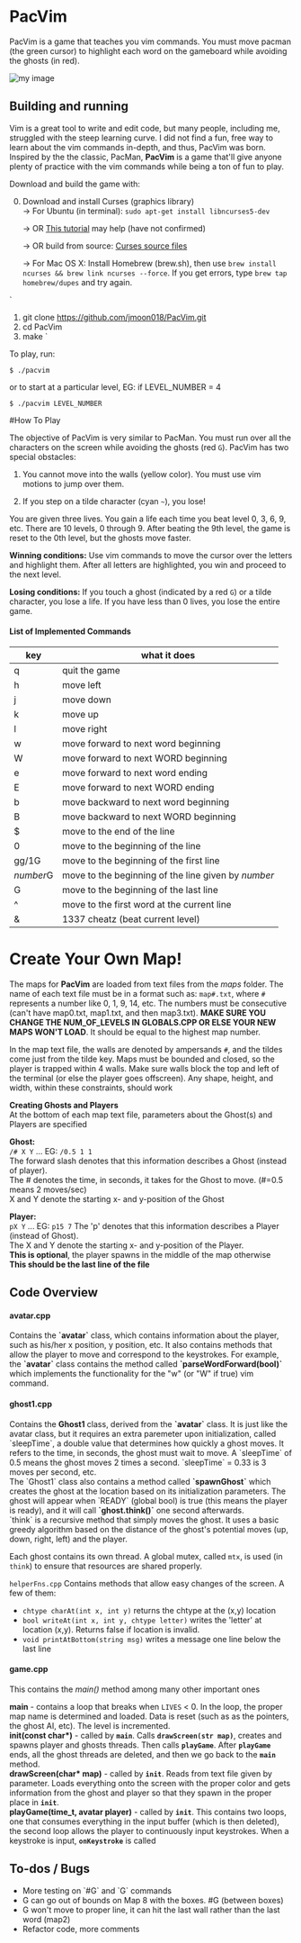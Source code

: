 # PacVim

PacVim is a game that teaches you vim commands.
You must move pacman (the green cursor) to highlight each word on the gameboard while avoiding the ghosts (in red).

![my image](https://raw.githubusercontent.com/jmoon018/PacVim/master/gifs/all.gif)
<h2>Building and running</h2>

Vim is a great tool to write and edit code, but many 
people, including me, struggled with the steep learning curve. 
I did not find a fun, free way to learn about the vim commands
in-depth, and thus, PacVim was born. Inspired by the the classic,
PacMan, <b>PacVim</b> is a game that'll give anyone plenty of
practice with the vim commands while being a ton of fun to play.

Download and build the game with:

0. Download and install Curses (graphics library) <br>
	-> For Ubuntu (in terminal): `sudo apt-get install libncurses5-dev` <br>
	
	-> OR [This tutorial](http://geeksww.com/tutorials/operating_systems/linux/tools/how_to_download_compile_and_install_gnu_ncurses_on_debianubuntu_linux.php) may help (have not confirmed)
	
	-> OR build from source: [Curses source files](http://ftp.gnu.org/pub/gnu/ncurses/)
	
	-> For Mac OS X: Install Homebrew (brew.sh), then use `brew install ncurses && brew link ncurses --force`. If you get errors, type `brew tap homebrew/dupes` and try again.


`
1. git clone https://github.com/jmoon018/PacVim.git
2. cd PacVim
3. make
`


To play, run:
```
$ ./pacvim
```
or to start at a particular level, EG: if LEVEL_NUMBER = 4
```
$ ./pacvim LEVEL_NUMBER
```

#How To Play

The objective of PacVim is very similar to PacMan.
You must run over all the characters on the screen while avoiding the ghosts (red `G`).
PacVim has two special obstacles:

1. You cannot move into the walls (yellow color).  You must use vim motions to jump over them.

2. If you step on a tilde character (cyan `~`), you lose!

You are given three lives. You gain a life each time you beat
level 0, 3, 6, 9, etc. There are 10 levels, 0 through 9. After
beating the 9th level, the game is reset to the 0th level, but
the ghosts move faster.

<b>Winning conditions:</b> Use vim commands to move the cursor
over the letters and highlight them. After all letters are
highlighted, you win and proceed to the next level.

<b>Losing conditions:</b> If you touch a ghost (indicated
by a red `G`) or a tilde character, you lose a life. If you
have less than 0 lives, you lose the entire game.

<h4>List of Implemented Commands</h4>

| key | what it does |
| --- | --- |
| q   | quit the game |
| h   | move left |
| j   | move down |
| k   | move up |
| l   | move right |
| w   | move forward to next word beginning |
| W   | move forward to next WORD beginning |
| e   | move forward to next word ending |
| E   | move forward to next WORD ending |
| b   | move backward to next word beginning |
| B   | move backward to next WORD beginning |
| $   | move to the end of the line |
| 0   | move to the beginning of the line |
| gg/1G | move to the beginning of the first line |
| *number*G | move to the beginning of the line given by *number* |
| G   | move to the beginning of the last line |
| ^   | move to the first word at the current line |
| &   | 1337 cheatz (beat current level)


# Create Your Own Map! 

The maps for <b>PacVim</b> are loaded from text files from
the <i>maps</i> folder. The name of each text file must be
in a format such as: `map#.txt`, where `#` represents a number like
0, 1, 9, 14, etc. The numbers must be consecutive (can't have map0.txt,
map1.txt, and then map3.txt). <b>MAKE SURE YOU CHANGE THE NUM_OF_LEVELS 
IN GLOBALS.CPP OR ELSE YOUR NEW MAPS WON'T LOAD</b>. It should be equal
to the highest map number.

In the map text file, the walls are denoted by ampersands `#`, and the
tildes come just from the tilde key. Maps must be bounded and closed,
so the player is trapped within 4 walls. Make sure walls block the top
and left of the terminal (or else the player goes offscreen). Any
shape, height, and width, within these constraints, should work

<b>Creating Ghosts and Players</b><br>
At the bottom of each map text file, parameters about the Ghost(s)
and Players are specified

<b>Ghost:</b><br>
`/# X Y` ... EG: `/0.5 1 1`<br>
The forward slash denotes that this information describes a Ghost (instead of player).<br>
The # denotes the time, in seconds, it takes for the Ghost to move. (#=0.5 means 2 moves/sec)<br>
X and Y denote the starting x- and y-position of the Ghost<br>

<b>Player:</b> <br>
`pX Y` ... EG: `p15 7`
The 'p' denotes that this information describes a Player (instead of Ghost).<br>
The X and Y denote the starting x- and y-position of the Player. <br>
<b>This is optional</b>, the player spawns in the middle of the map otherwise<br>
<b>This should be the last line of the file</b><br>
 
<h2>Code Overview</h2>

<h4>avatar.cpp</h4>
Contains the <b>`avatar`</b> class, which contains information about
the player, such as his/her x position, y position, etc. It
also contains methods that allow the player to move and correspond
to the keystrokes. For example, the <b>`avatar`</b> class contains the method
called <b>`parseWordForward(bool)`</b> which implements the functionality
for the "w" (or "W" if true) vim command.

<h4>ghost1.cpp</h4>
Contains the <b>Ghost1</b> class, derived from the <b>`avatar`</b> class. It is
just like the avatar class, but it requires an extra paremeter
upon initialization, called `sleepTime`, a double value that
determines how quickly a ghost moves. It refers to the time, in
seconds, the ghost must wait to move. A `sleepTime` of 0.5 means
the ghost moves 2 times a second. `sleepTime` = 0.33 is 3 moves per second, etc.
<br>
The `Ghost1` class also contains a method called <b>`spawnGhost`</b> which
creates the ghost at the location based on its initialization parameters.
The ghost will appear when `READY` (global bool) is true (this means the player
is ready), and it will call <b>`ghost.think()`</b> one second afterwards.
<br>
`think` is a recursive method that simply moves the ghost. It uses 
a basic greedy algorithm based on the distance of the ghost's potential
moves (up, down, right, left) and the player.
<br>

Each ghost contains its own thread. A global mutex, called `mtx`, is
used (in `think`) to ensure that resources are shared properly.

`helperFns.cpp`
Contains methods that allow easy changes of the screen. A few of them:

* `chtype charAt(int x, int y)` returns the chtype at the (x,y) location
* `bool writeAt(int x, int y, chtype letter)` writes the 'letter' at location (x,y). Returns false if location is invalid.
* `void printAtBottom(string msg)`  writes a message one line below the last line

<h4>game.cpp</h4>
This contains the <i>main()</i> method among many other important ones

<b>main</b> - contains a loop that breaks when `LIVES` < 0. In the loop,
the proper map name is determined and loaded. Data is reset (such as as the pointers,
the ghost AI, etc). The level is incremented.
<br>
<b>init(const char*)</b> - called by <b>`main`</b>. Calls <b>`drawScreen(str map)`</b>, creates and
spawns player and ghosts threads. Then calls <b>`playGame`</b>. After <b>`playGame`</b>
ends, all the ghost threads are deleted, and then we go back to the <b>`main`</b> method.
<br>
<b>drawScreen(char* map)</b> - called by <b>`init`</b>. Reads from text file given
by parameter. Loads everything onto the screen with the proper color and gets
information from the ghost and player so that they spawn in the proper place in <b>`init`</b>.
<br>
<b>playGame(time_t, avatar player)</b> - called by <b>`init`</b>. This contains two loops,
one that consumes everything in the input buffer (which is then deleted), the second
loop allows the player to continuously input keystrokes. When a keystroke is input,
<b>`onKeystroke`</b> is called
<br>


<h2><a name="ToDoBugsTag">To-dos / Bugs</a></h2>
<ul>
	<li>More testing on `#G` and `G` commands</li>
	<li>G can go out of bounds on Map 8 with the boxes. #G (between boxes)</li>
	<li>G won't move to proper line, it can hit the last wall rather than the last word (map2)</li>
	<li>Refactor code, more comments</li>
</ul>
